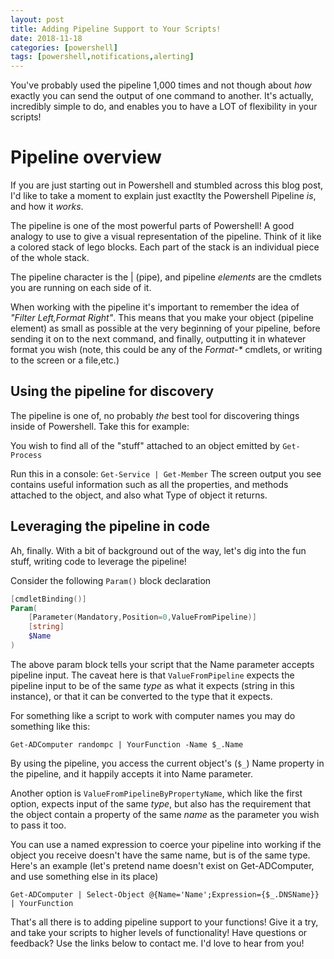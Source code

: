 ```yaml
---
layout: post
title: Adding Pipeline Support to Your Scripts!
date: 2018-11-18
categories: [powershell]
tags: [powershell,notifications,alerting]
---
```


You've probably used the pipeline 1,000 times and not though about _how_ exactly you can send the output of one command to another. It's actually, incredibly simple to do, and enables you to have a LOT of flexibility in your scripts!

# Pipeline overview

If you are just starting out in Powershell and stumbled across this blog post, I'd like to take a moment to explain just exactlty the Powershell Pipeline _is_, and how it _works_.

The pipeline is one of the most powerful parts of Powershell! A good analogy to use to give a visual representation of the pipeline. Think of it like a colored stack of lego blocks. Each part of the stack is an individual piece of the whole stack.

The pipeline character is the | (pipe), and pipeline _elements_ are the cmdlets you are running on each side of it.

When working with the pipeline it's important to remember the idea of _"Filter Left,Format Right"_. This means that you make your object (pipeline element) as small as possible at the very beginning of your pipeline, before sending it on to the next command, and finally, outputting it in whatever format you wish (note, this could be any of the _Format-*_ cmdlets, or writing to the screen or a file,etc.)

## Using the pipeline for discovery

The pipeline is one of, no probably _the_ best tool for discovering things inside of Powershell. Take this for example:

You wish to find all of the "stuff" attached to an object emitted by `Get-Process`

Run this in a console: `Get-Service | Get-Member`
The screen output you see contains useful information such as all the properties, and methods attached to the object, and also what Type of object it returns.

## Leveraging the pipeline in code

Ah, finally. With a bit of background out of the way, let's dig into the fun stuff, writing code to leverage the pipeline!

Consider the following `Param()` block declaration

```powershell
[cmdletBinding()]
Param(
    [Parameter(Mandatory,Position=0,ValueFromPipeline)]
    [string]
    $Name
)
```

The above param block tells your script that the Name parameter accepts pipeline input. The caveat here is that `ValueFromPipeline` expects the pipeline input to be of the same _type_ as what it expects (string in this instance), or that it can be converted to the type that it expects.

For something like a script to work with computer names you may do something like this:

`Get-ADComputer randompc | YourFunction -Name $_.Name`

By using the pipeline, you access the current object's (`$_`) Name property in the pipeline, and it happily accepts it into Name parameter.

Another option is `ValueFromPipelineByPropertyName`, which like the first option, expects input of the same _type_, but also has the requirement that the object contain a property of the same _name_ as the parameter you wish to pass it too.

You can use a named expression to coerce your pipeline into working if the object you receive doesn't have the same name, but is of the same type. Here's an example (let's pretend name doesn't exist on Get-ADComputer, and use something else in its place)

`Get-ADComputer | Select-Object @{Name='Name';Expression={$_.DNSName}} | YourFunction`

That's all there is to adding pipeline support to your functions! Give it a try, and take your scripts to higher levels of functionality! Have questions or feedback? Use the links below to contact me. I'd love to hear from you!